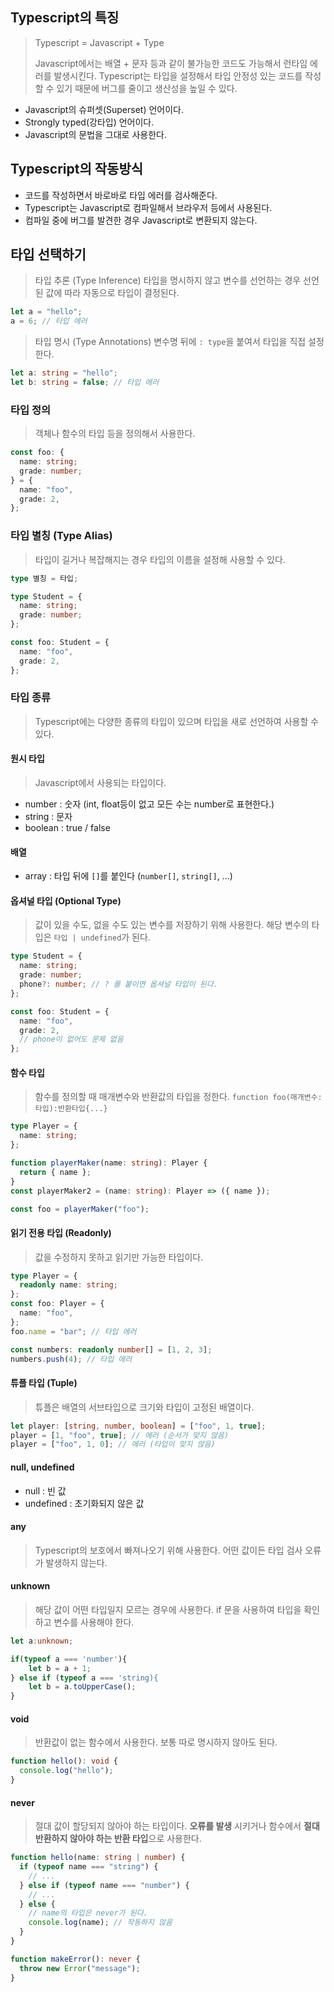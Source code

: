 ## Typescript의 특징

> Typescript = Javascript + Type
>
> Javascript에서는 배열 + 문자 등과 같이 불가능한 코드도 가능해서 런타임 에러를 발생시킨다.
> Typescript는 타입을 설정해서 타입 안정성 있는 코드를 작성할 수 있기 때문에 버그를 줄이고 생산성을 높일 수 있다.

- Javascript의 슈퍼셋(Superset) 언어이다.
- Strongly typed(강타입) 언어이다.
- Javascript의 문법을 그대로 사용한다.

## Typescript의 작동방식

- 코드를 작성하면서 바로바로 타입 에러를 검사해준다.
- Typescript는 Javascript로 컴파일해서 브라우저 등에서 사용된다.
- 컴파일 중에 버그를 발견한 경우 Javascript로 변환되지 않는다.

## 타입 선택하기

> 타입 추론 (Type Inference)
> 타입을 명시하지 않고 변수를 선언하는 경우 선언된 값에 따라 자동으로 타입이 결정된다.

```typescript
let a = "hello";
a = 6; // 타입 에러
```

> 타입 명시 (Type Annotations)
> 변수명 뒤에 `: type`을 붙여서 타입을 직접 설정한다.

```typescript
let a: string = "hello";
let b: string = false; // 타입 에러
```

### 타입 정의

> 객체나 함수의 타입 등을 정의해서 사용한다.

```typescript
const foo: {
  name: string;
  grade: number;
} = {
  name: "foo",
  grade: 2,
};
```

### 타입 별칭 (Type Alias)

> 타입이 길거나 복잡해지는 경우 타입의 이름을 설정해 사용할 수 있다.

```typescript
type 별칭 = 타입;
```

```typescript
type Student = {
  name: string;
  grade: number;
};

const foo: Student = {
  name: "foo",
  grade: 2,
};
```

### 타입 종류

> Typescript에는 다양한 종류의 타입이 있으며 타입을 새로 선언하여 사용할 수 있다.

#### 원시 타입

> Javascript에서 사용되는 타입이다.

- number : 숫자 (int, float등이 없고 모든 수는 number로 표현한다.)
- string : 문자
- boolean : true / false

#### 배열

- array : 타입 뒤에 `[]`를 붙인다 (`number[]`, `string[]`, ...)

#### 옵셔널 타입 (Optional Type)

> 값이 있을 수도, 없을 수도 있는 변수를 저장하기 위해 사용한다.
> 해당 변수의 타입은 `타입 | undefined`가 된다.

```typescript
type Student = {
  name: string;
  grade: number;
  phone?: number; // ? 를 붙이면 옵셔널 타입이 된다.
};

const foo: Student = {
  name: "foo",
  grade: 2,
  // phone이 없어도 문제 없음
};
```

#### 함수 타입

> 함수를 정의할 때 매개변수와 반환값의 타입을 정한다.
> `function foo(매개변수:타입):반환타입{...}`

```typescript
type Player = {
  name: string;
};

function playerMaker(name: string): Player {
  return { name };
}
const playerMaker2 = (name: string): Player => ({ name });

const foo = playerMaker("foo");
```

#### 읽기 전용 타입 (Readonly)

> 값을 수정하지 못하고 읽기만 가능한 타입이다.

```typescript
type Player = {
  readonly name: string;
};
const foo: Player = {
  name: "foo",
};
foo.name = "bar"; // 타입 에러

const numbers: readonly number[] = [1, 2, 3];
numbers.push(4); // 타입 에러
```

#### 튜플 타입 (Tuple)

> 튜플은 배열의 서브타입으로 크기와 타입이 고정된 배열이다.

```typescript
let player: [string, number, boolean] = ["foo", 1, true];
player = [1, "foo", true]; // 에러 (순서가 맞지 않음)
player = ["foo", 1, 0]; // 에러 (타입이 맞지 않음)
```

#### null, undefined

- null : 빈 값
- undefined : 초기화되지 않은 값

#### any

> Typescript의 보호에서 빠져나오기 위해 사용한다.
> 어떤 값이든 타입 검사 오류가 발생하지 않는다.

#### unknown

> 해당 값이 어떤 타입일지 모르는 경우에 사용한다.
> if 문을 사용하여 타입을 확인하고 변수를 사용해야 한다.

```typescript
let a:unknown;

if(typeof a === 'number'){
	let b = a + 1;
} else if (typeof a === 'string){
	let b = a.toUpperCase();
}
```

#### void

> 반환값이 없는 함수에서 사용한다.
> 보통 따로 명시하지 않아도 된다.

```typescript
function hello(): void {
  console.log("hello");
}
```

#### never

> 절대 값이 할당되지 않아야 하는 타입이다.
> **오류를 발생** 시키거나 함수에서 **절대 반환하지 않아야 하는 반환 타입**으로 사용한다.

```typescript
function hello(name: string | number) {
  if (typeof name === "string") {
    // ...
  } else if (typeof name === "number") {
    // ...
  } else {
    // name의 타입은 never가 된다.
    console.log(name); // 작동하지 않음
  }
}

function makeError(): never {
  throw new Error("message");
}
```

